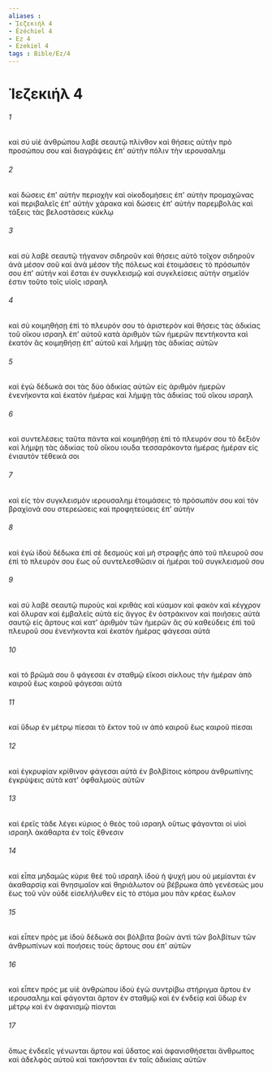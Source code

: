 ```yaml
---
aliases : 
- Ἰεζεκιήλ 4
- Ézéchiel 4
- Ez 4
- Ezekiel 4
tags : Bible/Ez/4
---
```


# Ἰεζεκιήλ 4

###### 1
καὶ σύ υἱὲ ἀνθρώπου λαβὲ σεαυτῷ πλίνθον καὶ θήσεις αὐτὴν πρὸ προσώπου σου καὶ διαγράψεις ἐπ' αὐτὴν πόλιν τὴν ιερουσαλημ
###### 2
καὶ δώσεις ἐπ' αὐτὴν περιοχὴν καὶ οἰκοδομήσεις ἐπ' αὐτὴν προμαχῶνας καὶ περιβαλεῖς ἐπ' αὐτὴν χάρακα καὶ δώσεις ἐπ' αὐτὴν παρεμβολὰς καὶ τάξεις τὰς βελοστάσεις κύκλῳ
###### 3
καὶ σὺ λαβὲ σεαυτῷ τήγανον σιδηροῦν καὶ θήσεις αὐτὸ τοῖχον σιδηροῦν ἀνὰ μέσον σοῦ καὶ ἀνὰ μέσον τῆς πόλεως καὶ ἑτοιμάσεις τὸ πρόσωπόν σου ἐπ' αὐτήν καὶ ἔσται ἐν συγκλεισμῷ καὶ συγκλείσεις αὐτήν σημεῖόν ἐστιν τοῦτο τοῖς υἱοῖς ισραηλ
###### 4
καὶ σὺ κοιμηθήσῃ ἐπὶ τὸ πλευρόν σου τὸ ἀριστερὸν καὶ θήσεις τὰς ἀδικίας τοῦ οἴκου ισραηλ ἐπ' αὐτοῦ κατὰ ἀριθμὸν τῶν ἡμερῶν πεντήκοντα καὶ ἑκατόν ἃς κοιμηθήσῃ ἐπ' αὐτοῦ καὶ λήμψῃ τὰς ἀδικίας αὐτῶν
###### 5
καὶ ἐγὼ δέδωκά σοι τὰς δύο ἀδικίας αὐτῶν εἰς ἀριθμὸν ἡμερῶν ἐνενήκοντα καὶ ἑκατὸν ἡμέρας καὶ λήμψῃ τὰς ἀδικίας τοῦ οἴκου ισραηλ
###### 6
καὶ συντελέσεις ταῦτα πάντα καὶ κοιμηθήσῃ ἐπὶ τὸ πλευρόν σου τὸ δεξιὸν καὶ λήμψῃ τὰς ἀδικίας τοῦ οἴκου ιουδα τεσσαράκοντα ἡμέρας ἡμέραν εἰς ἐνιαυτὸν τέθεικά σοι
###### 7
καὶ εἰς τὸν συγκλεισμὸν ιερουσαλημ ἑτοιμάσεις τὸ πρόσωπόν σου καὶ τὸν βραχίονά σου στερεώσεις καὶ προφητεύσεις ἐπ' αὐτήν
###### 8
καὶ ἐγὼ ἰδοὺ δέδωκα ἐπὶ σὲ δεσμούς καὶ μὴ στραφῇς ἀπὸ τοῦ πλευροῦ σου ἐπὶ τὸ πλευρόν σου ἕως οὗ συντελεσθῶσιν αἱ ἡμέραι τοῦ συγκλεισμοῦ σου
###### 9
καὶ σὺ λαβὲ σεαυτῷ πυροὺς καὶ κριθὰς καὶ κύαμον καὶ φακὸν καὶ κέγχρον καὶ ὄλυραν καὶ ἐμβαλεῖς αὐτὰ εἰς ἄγγος ἓν ὀστράκινον καὶ ποιήσεις αὐτὰ σαυτῷ εἰς ἄρτους καὶ κατ' ἀριθμὸν τῶν ἡμερῶν ἃς σὺ καθεύδεις ἐπὶ τοῦ πλευροῦ σου ἐνενήκοντα καὶ ἑκατὸν ἡμέρας φάγεσαι αὐτά
###### 10
καὶ τὸ βρῶμά σου ὃ φάγεσαι ἐν σταθμῷ εἴκοσι σίκλους τὴν ἡμέραν ἀπὸ καιροῦ ἕως καιροῦ φάγεσαι αὐτά
###### 11
καὶ ὕδωρ ἐν μέτρῳ πίεσαι τὸ ἕκτον τοῦ ιν ἀπὸ καιροῦ ἕως καιροῦ πίεσαι
###### 12
καὶ ἐγκρυφίαν κρίθινον φάγεσαι αὐτά ἐν βολβίτοις κόπρου ἀνθρωπίνης ἐγκρύψεις αὐτὰ κατ' ὀφθαλμοὺς αὐτῶν
###### 13
καὶ ἐρεῖς τάδε λέγει κύριος ὁ θεὸς τοῦ ισραηλ οὕτως φάγονται οἱ υἱοὶ ισραηλ ἀκάθαρτα ἐν τοῖς ἔθνεσιν
###### 14
καὶ εἶπα μηδαμῶς κύριε θεὲ τοῦ ισραηλ ἰδοὺ ἡ ψυχή μου οὐ μεμίανται ἐν ἀκαθαρσίᾳ καὶ θνησιμαῖον καὶ θηριάλωτον οὐ βέβρωκα ἀπὸ γενέσεώς μου ἕως τοῦ νῦν οὐδὲ εἰσελήλυθεν εἰς τὸ στόμα μου πᾶν κρέας ἕωλον
###### 15
καὶ εἶπεν πρός με ἰδοὺ δέδωκά σοι βόλβιτα βοῶν ἀντὶ τῶν βολβίτων τῶν ἀνθρωπίνων καὶ ποιήσεις τοὺς ἄρτους σου ἐπ' αὐτῶν
###### 16
καὶ εἶπεν πρός με υἱὲ ἀνθρώπου ἰδοὺ ἐγὼ συντρίβω στήριγμα ἄρτου ἐν ιερουσαλημ καὶ φάγονται ἄρτον ἐν σταθμῷ καὶ ἐν ἐνδείᾳ καὶ ὕδωρ ἐν μέτρῳ καὶ ἐν ἀφανισμῷ πίονται
###### 17
ὅπως ἐνδεεῖς γένωνται ἄρτου καὶ ὕδατος καὶ ἀφανισθήσεται ἄνθρωπος καὶ ἀδελφὸς αὐτοῦ καὶ τακήσονται ἐν ταῖς ἀδικίαις αὐτῶν
